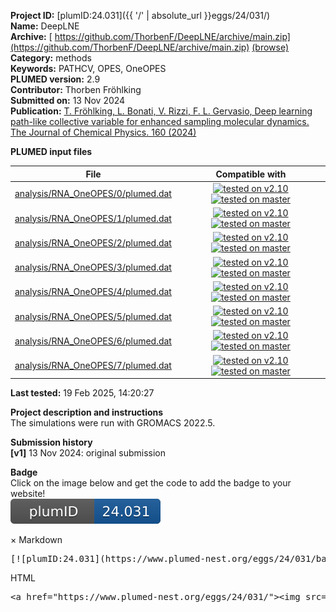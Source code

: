**Project ID:** [plumID:24.031]({{ '/' | absolute_url }}eggs/24/031/)  
**Name:**  DeepLNE  
**Archive:** [ https://github.com/ThorbenF/DeepLNE/archive/main.zip](https://github.com/ThorbenF/DeepLNE/archive/main.zip) [(browse)](https://github.com/ThorbenF/DeepLNE/tree/main)  
**Category:**  methods  
**Keywords:**  PATHCV, OPES, OneOPES  
**PLUMED version:**  2.9  
**Contributor:**  Thorben Fröhlking  
**Submitted on:** 13 Nov 2024  
**Publication:** [T. Fröhlking, L. Bonati, V. Rizzi, F. L. Gervasio, Deep learning path-like collective variable for enhanced sampling molecular dynamics. The Journal of Chemical Physics. 160 (2024)](http://dx.doi.org/10.1063/5.0202156)  
  
**PLUMED input files**  
  
| File     | Compatible with |  
|:--------:|:--------:|  
| [analysis/RNA_OneOPES/0/plumed.dat](./data/analysis/RNA_OneOPES/0/plumed.dat.md) |  [![tested on v2.10](https://img.shields.io/badge/v2.10-passing-green.svg)](data/analysis/RNA_OneOPES/0/plumed.dat.plumed.stderr) [![tested on master](https://img.shields.io/badge/master-passing-green.svg)](data/analysis/RNA_OneOPES/0/plumed.dat.plumed_master.stderr) |  
| [analysis/RNA_OneOPES/1/plumed.dat](./data/analysis/RNA_OneOPES/1/plumed.dat.md) |  [![tested on v2.10](https://img.shields.io/badge/v2.10-passing-green.svg)](data/analysis/RNA_OneOPES/1/plumed.dat.plumed.stderr) [![tested on master](https://img.shields.io/badge/master-passing-green.svg)](data/analysis/RNA_OneOPES/1/plumed.dat.plumed_master.stderr) |  
| [analysis/RNA_OneOPES/2/plumed.dat](./data/analysis/RNA_OneOPES/2/plumed.dat.md) |  [![tested on v2.10](https://img.shields.io/badge/v2.10-passing-green.svg)](data/analysis/RNA_OneOPES/2/plumed.dat.plumed.stderr) [![tested on master](https://img.shields.io/badge/master-passing-green.svg)](data/analysis/RNA_OneOPES/2/plumed.dat.plumed_master.stderr) |  
| [analysis/RNA_OneOPES/3/plumed.dat](./data/analysis/RNA_OneOPES/3/plumed.dat.md) |  [![tested on v2.10](https://img.shields.io/badge/v2.10-passing-green.svg)](data/analysis/RNA_OneOPES/3/plumed.dat.plumed.stderr) [![tested on master](https://img.shields.io/badge/master-passing-green.svg)](data/analysis/RNA_OneOPES/3/plumed.dat.plumed_master.stderr) |  
| [analysis/RNA_OneOPES/4/plumed.dat](./data/analysis/RNA_OneOPES/4/plumed.dat.md) |  [![tested on v2.10](https://img.shields.io/badge/v2.10-passing-green.svg)](data/analysis/RNA_OneOPES/4/plumed.dat.plumed.stderr) [![tested on master](https://img.shields.io/badge/master-passing-green.svg)](data/analysis/RNA_OneOPES/4/plumed.dat.plumed_master.stderr) |  
| [analysis/RNA_OneOPES/5/plumed.dat](./data/analysis/RNA_OneOPES/5/plumed.dat.md) |  [![tested on v2.10](https://img.shields.io/badge/v2.10-passing-green.svg)](data/analysis/RNA_OneOPES/5/plumed.dat.plumed.stderr) [![tested on master](https://img.shields.io/badge/master-passing-green.svg)](data/analysis/RNA_OneOPES/5/plumed.dat.plumed_master.stderr) |  
| [analysis/RNA_OneOPES/6/plumed.dat](./data/analysis/RNA_OneOPES/6/plumed.dat.md) |  [![tested on v2.10](https://img.shields.io/badge/v2.10-passing-green.svg)](data/analysis/RNA_OneOPES/6/plumed.dat.plumed.stderr) [![tested on master](https://img.shields.io/badge/master-passing-green.svg)](data/analysis/RNA_OneOPES/6/plumed.dat.plumed_master.stderr) |  
| [analysis/RNA_OneOPES/7/plumed.dat](./data/analysis/RNA_OneOPES/7/plumed.dat.md) |  [![tested on v2.10](https://img.shields.io/badge/v2.10-passing-green.svg)](data/analysis/RNA_OneOPES/7/plumed.dat.plumed.stderr) [![tested on master](https://img.shields.io/badge/master-passing-green.svg)](data/analysis/RNA_OneOPES/7/plumed.dat.plumed_master.stderr) |  
  
**Last tested:**  19 Feb 2025, 14:20:27
  
**Project description and instructions**  
The simulations were run with GROMACS 2022.5. 

  
**Submission history**  
**[v1]** 13 Nov 2024: original submission  
  
**Badge**  
Click on the image below and get the code to add the badge to your website!  
<img src="./badge.svg" alt="plumeDnest:24.031" id="myBtn" class="badge">
<div id="myModal" class="modal">
  <div class="modal-content">
    <span class="close">&times;</span>
    Markdown<pre>[![plumID:24.031](https://www.plumed-nest.org/eggs/24/031/badge.svg)](https://www.plumed-nest.org/eggs/24/031/)</pre>
    HTML<pre>&lt;a href="https://www.plumed-nest.org/eggs/24/031/"&gt;&lt;img src="https://www.plumed-nest.org/eggs/24/031/badge.svg" alt="plumID:24.031"&gt;&lt;/a&gt;</pre>
  </div>
</div>
